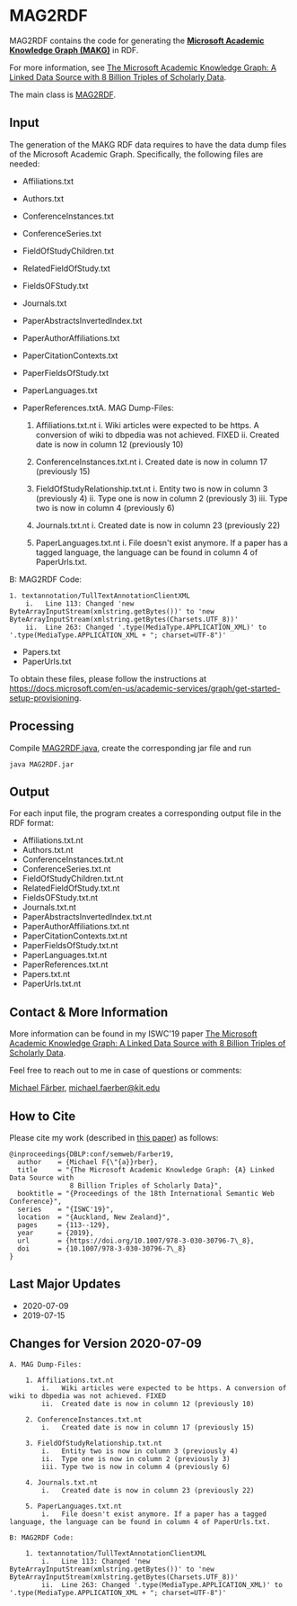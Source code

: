 # MAG2RDF

MAG2RDF contains the code for generating the __[Microsoft Academic Knowledge Graph (MAKG)](http://ma-graph.org)__ in RDF.

For more information, see [The Microsoft Academic Knowledge Graph: A Linked Data Source with 8 Billion Triples of Scholarly Data](http://dbis.informatik.uni-freiburg.de/content/team/faerber/papers/MAKG_ISWC2019.pdf).

The main class is [MAG2RDF](MAG2RDF/src/main/MAG2RDF.java).


## Input
The generation of the MAKG RDF data requires to have the data dump files of the Microsoft Academic Graph. Specifically, the following files are needed:

* Affiliations.txt
* Authors.txt
* ConferenceInstances.txt
* ConferenceSeries.txt
* FieldOfStudyChildren.txt
* RelatedFieldOfStudy.txt
* FieldsOFStudy.txt
* Journals.txt
* PaperAbstractsInvertedIndex.txt
* PaperAuthorAffiliations.txt
* PaperCitationContexts.txt
* PaperFieldsOfStudy.txt
* PaperLanguages.txt
* PaperReferences.txtA. MAG Dump-Files:

	1. Affiliations.txt.nt
		i.   Wiki articles were expected to be https. A conversion of wiki to dbpedia was not achieved. FIXED
		ii.  Created date is now in column 12 (previously 10)
		
	2. ConferenceInstances.txt.nt
		i.   Created date is now in column 17 (previously 15)
		
	3. FieldOfStudyRelationship.txt.nt
		i.   Entity two is now in column 3 (previously 4)
		ii.  Type one is now in column 2 (previously 3)
		iii. Type two is now in column 4 (previously 6)
		
	4. Journals.txt.nt
		i.   Created date is now in column 23 (previously 22)
		
	5. PaperLanguages.txt.nt
		i.   File doesn't exist anymore. If a paper has a tagged language, the language can be found in column 4 of PaperUrls.txt.
		
B: MAG2RDF Code:

	1. textannotation/TullTextAnnotationClientXML
		i.   Line 113: Changed 'new ByteArrayInputStream(xmlstring.getBytes())' to 'new ByteArrayInputStream(xmlstring.getBytes(Charsets.UTF_8))'
		ii.  Line 263: Changed '.type(MediaType.APPLICATION_XML)' to '.type(MediaType.APPLICATION_XML + "; charset=UTF-8")'
* Papers.txt
* PaperUrls.txt

To obtain these files, please follow the instructions at https://docs.microsoft.com/en-us/academic-services/graph/get-started-setup-provisioning.

## Processing
Compile [MAG2RDF.java](MAG2RDF/src/main/MAG2RDF.java), create the corresponding jar file and run
```
java MAG2RDF.jar
```

## Output
For each input file, the program creates a corresponding output file in the RDF format:

* Affiliations.txt.nt
* Authors.txt.nt
* ConferenceInstances.txt.nt
* ConferenceSeries.txt.nt
* FieldOfStudyChildren.txt.nt
* RelatedFieldOfStudy.txt.nt
* FieldsOFStudy.txt.nt
* Journals.txt.nt
* PaperAbstractsInvertedIndex.txt.nt
* PaperAuthorAffiliations.txt.nt
* PaperCitationContexts.txt.nt
* PaperFieldsOfStudy.txt.nt
* PaperLanguages.txt.nt
* PaperReferences.txt.nt
* Papers.txt.nt
* PaperUrls.txt.nt

## Contact & More Information
More information can be found in my ISWC'19 paper [The Microsoft Academic Knowledge Graph: A Linked Data Source with 8 Billion Triples of Scholarly Data](http://dbis.informatik.uni-freiburg.de/content/team/faerber/papers/MAKG_ISWC2019.pdf).

Feel free to reach out to me in case of questions or comments:

[Michael Färber](https://sites.google.com/view/michaelfaerber), michael.faerber@kit.edu

## How to Cite
Please cite my work (described in [this paper](http://dbis.informatik.uni-freiburg.de/content/team/faerber/papers/MAKG_ISWC2019.pdf)) as follows:
```
@inproceedings{DBLP:conf/semweb/Farber19,
  author    = {Michael F{\"{a}}rber},
  title     = "{The Microsoft Academic Knowledge Graph: {A} Linked Data Source with
               8 Billion Triples of Scholarly Data}",
  booktitle = "{Proceedings of the 18th International Semantic Web Conference}",
  series    = "{ISWC'19}",
  location  = "{Auckland, New Zealand}",
  pages     = {113--129},
  year      = {2019},
  url       = {https://doi.org/10.1007/978-3-030-30796-7\_8},
  doi       = {10.1007/978-3-030-30796-7\_8}
}

```

## Last Major Updates
* 2020-07-09
* 2019-07-15

## Changes for Version 2020-07-09
```
A. MAG Dump-Files:

	1. Affiliations.txt.nt
		i.   Wiki articles were expected to be https. A conversion of wiki to dbpedia was not achieved. FIXED
		ii.  Created date is now in column 12 (previously 10)
		
	2. ConferenceInstances.txt.nt
		i.   Created date is now in column 17 (previously 15)
		
	3. FieldOfStudyRelationship.txt.nt
		i.   Entity two is now in column 3 (previously 4)
		ii.  Type one is now in column 2 (previously 3)
		iii. Type two is now in column 4 (previously 6)
		
	4. Journals.txt.nt
		i.   Created date is now in column 23 (previously 22)
		
	5. PaperLanguages.txt.nt
		i.   File doesn't exist anymore. If a paper has a tagged language, the language can be found in column 4 of PaperUrls.txt.
		
B: MAG2RDF Code:

	1. textannotation/TullTextAnnotationClientXML
		i.   Line 113: Changed 'new ByteArrayInputStream(xmlstring.getBytes())' to 'new ByteArrayInputStream(xmlstring.getBytes(Charsets.UTF_8))'
		ii.  Line 263: Changed '.type(MediaType.APPLICATION_XML)' to '.type(MediaType.APPLICATION_XML + "; charset=UTF-8")'
```
